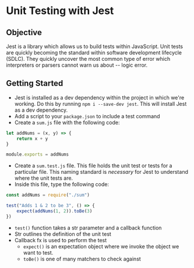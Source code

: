 # Unit Testing with Jest

## Objective

Jest is a library which allows us to build tests within JavaScript. Unit tests are quickly becoming the standard within software development lifecycle (SDLC). They quickly uncover the most common type of error which interpreters or parsers cannot warn us about -- logic error.

## Getting Started

- Jest is installed as a dev dependency within the project in which we're working. Do this by running `npm i --save-dev jest`. This will install Jest as a dev dependency.
- Add a script to your `package.json` to include a test command
- Create a `sum.js` file with the following code:
```js
let addNums = (x, y) => {
    return x + y
}

module.exports = addNums
```
- Create a `sum.test.js` file. This file holds the unit test or tests for a particular file. This naming standard is *necessary* for Jest to understand where the unit tests are.
- Inside this file, type the following code:
```js
const addNums = require("./sum")

test("Adds 1 & 2 to be 3", () => {
    expect(addNums(1, 2)).toBe(3)
})
```
- `test()` function takes a str parameter and a callback function
- Str outlines the definition of the unit test
- Callback fx is used to perform the test
    - `expect()` is an expectation object where we invoke the object we want to test.
    - `toBe()` is one of many matchers to check against